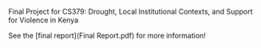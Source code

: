 Final Project for CS379: Drought, Local Institutional Contexts, and Support for Violence in Kenya

See the [final report](Final Report.pdf) for more information!
